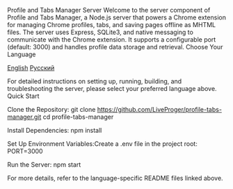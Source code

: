Profile and Tabs Manager Server
Welcome to the server component of Profile and Tabs Manager, a Node.js server that powers a Chrome extension for managing Chrome profiles, tabs, and saving pages offline as MHTML files. The server uses Express, SQLite3, and native messaging to communicate with the Chrome extension. It supports a configurable port (default: 3000) and handles profile data storage and retrieval.
Choose Your Language

[English](README.en.md)
[Русский](README.ru.md)

For detailed instructions on setting up, running, building, and troubleshooting the server, please select your preferred language above.
Quick Start

Clone the Repository:
git clone https://github.com/LiveProger/profile-tabs-manager.git
cd profile-tabs-manager


Install Dependencies:
npm install


Set Up Environment Variables:Create a .env file in the project root:
PORT=3000


Run the Server:
npm start



For more details, refer to the language-specific README files linked above.